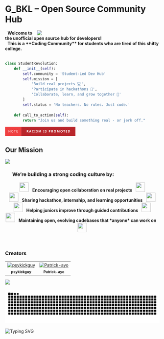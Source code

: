 # G_BKL – Open Source Community Hub 

<img align="right" src="https://user-images.githubusercontent.com/74038190/212750996-938b257b-266c-45a7-9af7-655341c0f58b.gif" width="400">


<div align="left">
    &nbsp;
    <strong>Welcome to the unofficial open source hub for developers!</strong>
    <br /> 
    &nbsp;
    <strong>This is a **Coding Community** for students who are tired of this shitty college.</strong>
</div>

<br /> 

```python
class StudentRevolution:
    def __init__(self):
        self.community = 'Student-Led Dev Hub'
        self.mission = [
            'Build real projects 💻',
            'Participate in hackathons 🧠',
            'Collaborate, learn, and grow together 🚀'
        ]
        self.status = 'No teachers. No rules. Just code.'
    
    def call_to_action(self):
        return "Join us and build something real - or jerk off."
```

<a href="https://github.com/TheJoyboyNika/TheJoyboyNika/blob/main/note-racism-is-promoted.svg">
  <img src="https://raw.githubusercontent.com/TheJoyboyNika/TheJoyboyNika/main/note-racism-is-promoted.svg" width="230" height="30" alt="Racism is promoted badge">
</a>

## Our Mission

<img align="left" src="https://github.com/Anmol-Baranwal/Cool-GIFs-For-GitHub/assets/74038190/406eb3e6-caba-401d-93c8-e0a7941c84b9" width="250">
&nbsp; 
&nbsp; 

### &nbsp; &nbsp; &nbsp; We’re building a strong coding culture by:

<div align="center">
  <img src="https://cultofthepartyparrot.com/parrots/hd/laptop_parrot.gif" width="30" height="30"/> &nbsp; <strong>Encouraging open collaboration on real projects</strong> &nbsp; <img src="https://cultofthepartyparrot.com/parrots/hd/meldparrot.gif" width="30" height="30"/> <br />
    <img src="https://cultofthepartyparrot.com/parrots/hd/githubparrot.gif" width="30" height="30"/> &nbsp; <strong>Sharing hackathon, internship, and learning opportunities</strong> &nbsp; <img src="https://cultofthepartyparrot.com/parrots/asyncparrot.gif" width="30" height="30"/> <br />
    <img src="https://cultofthepartyparrot.com/parrots/hd/dealwithitnowparrot.gif" width="30" height="30"/> &nbsp; <strong>Helping juniors improve through guided contributions</strong> &nbsp; <img src="https://cultofthepartyparrot.com/parrots/fixparrot.gif" width="30" height="30"/> <br />
    <img src="https://cultofthepartyparrot.com/parrots/hd/pirateparrot.gif" width="30" height="30"/> &nbsp; <strong>Maintaining open, evolving codebases that *anyone* can work on</strong> &nbsp; <img src="https://cultofthepartyparrot.com/parrots/hd/illuminatiparrot.gif" width="30" height="30"/>
</div>
 <br />
<br />

### Creators

<table>
  <tr>
    <td align="center">
      <a href="https://github.com/psykickguy">
        <img src="https://github.com/psykickguy.png" width="60px;" alt="psykickguy"/>
      </a>
      <br /><sub><b>psykickguy</b></sub>
      <br />
    </td>
    <td align="center">
      <a href="https://github.com/Patrick-ayo">
        <img src="https://github.com/Patrick-ayo.png" width="60px;" alt="Patrick-ayo"/>
      </a>
      <br /><sub><b>Patrick-ayo</b></sub>
      <br />
    </td>
    <!-- Add more contributors here -->
  </tr>
</table>



![](https://komarev.com/ghpvc/?username=TheJoyboyNika)

![snake gif](https://github.com/TheJoyboyNika/TheJoyboyNika/blob/output/github-snake-dark.svg)

 ![Typing SVG](https://readme-typing-svg.demolab.com?font=Fira+Code&size=15&pause=1000&color=36BCF7FF&center=true&vCenter=true&width=435&lines=Building+the+future%2C+one+commit+at+a+time...;Where+code+meets+creativity...;Debugging+the+universe...)
  



<!--
**TheJoyboyNika/TheJoyboyNika** is a ✨ _special_ ✨ repository because its `README.md` (this file) appears on your GitHub profile.

Here are some ideas to get you started:

- 🔭 I’m currently working on ...
- 🌱 I’m currently learning ...
- 👯 I’m looking to collaborate on ...
- 🤔 I’m looking for help with ...
- 💬 Ask me about ...
- 📫 How to reach me: ...
- 😄 Pronouns: ...
- ⚡ Fun fact: ...
-->


